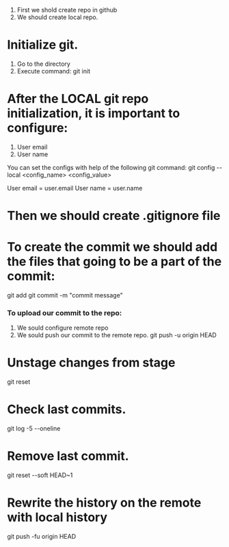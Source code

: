 1. First we shold create repo in github
2. We should create local repo.

# Initialize git.

1. Go to the directory
2. Execute command: git init


# After the LOCAL git repo initialization, it is important to configure: 
1. User email
2. User name

You can set the configs with help of the following git command:
git config --local <config_name> <config_value>

User email = user.email
User name = user.name

# Then we should create .gitignore file

# To create the commit we should add the files that going to be a part of the commit:

git add <filename>
git commit -m "commit message"

### To upload our commit to the repo:
1. We sould configure remote repo
2. We sould push our commit to the remote repo.
git push -u origin HEAD

# Unstage changes from stage
git reset <file name>

# Check last commits.
git log -5 --oneline

# Remove last commit.
git reset --soft HEAD~1

# Rewrite the history on the remote with local history
git push -fu origin HEAD

